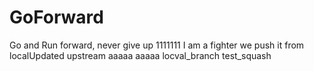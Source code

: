 # GoForward
Go and Run forward, never give up
1111111
I am a fighter
we push it from localUpdated upstream
aaaaa
aaaaa
locval_branch
test_squash
